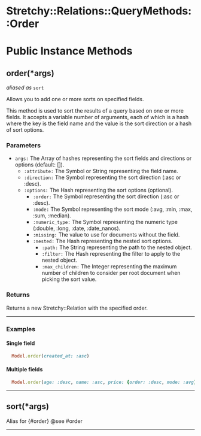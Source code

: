 # Stretchy::Relations::QueryMethods::Order [](#module-Stretchy::Relations::QueryMethods::Order) [](#top)

    

# Public Instance Methods

      
## order(*args) [](#method-i-order)
_aliased as_ `sort`
         
Allows you to add one or more sorts on specified fields.

This method is used to sort the results of a query based on one or more fields. It accepts a variable number of arguments,
each of which is a hash where the key is the field name and the value is the sort direction or a hash of sort options.

### Parameters

- `args:` The Array of hashes representing the sort fields and directions or options (default: []).
    - `:attribute:` The Symbol or String representing the field name.
    - `:direction:` The Symbol representing the sort direction (:asc or :desc).
    - `:options:` The Hash representing the sort options (optional).
        - `:order:` The Symbol representing the sort direction (:asc or :desc).
        - `:mode:` The Symbol representing the sort mode (:avg, :min, :max, :sum, :median).
        - `:numeric_type:` The Symbol representing the numeric type (:double, :long, :date, :date_nanos).
        - `:missing:` The value to use for documents without the field.
        - `:nested:` The Hash representing the nested sort options.
            - `:path:` The String representing the path to the nested object.
            - `:filter:` The Hash representing the filter to apply to the nested object.
            - `:max_children:` The Integer representing the maximum number of children to consider per root document when picking the sort value.

### Returns
Returns a new Stretchy::Relation with the specified order.

---

### Examples

#### Single field

```ruby
  Model.order(created_at: :asc)
```

#### Multiple fields

```ruby
  Model.order(age: :desc, name: :asc, price: {order: :desc, mode: :avg})
```  
        
---


## sort(*args) [](#method-i-sort)
         
Alias for {#order}
@see #order  
        
---

